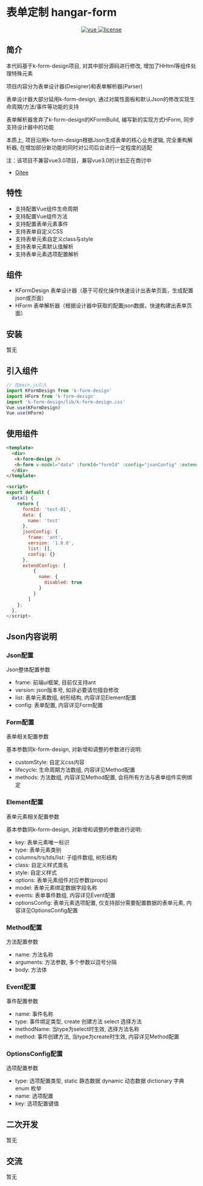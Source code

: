 # 表单定制 hangar-form

<p align="center">
  <a href="https://github.com/vuejs/vue">
    <img src="https://img.shields.io/badge/vue-2.6.10-brightgreen.svg" alt="vue">
  </a>
  <a href="https://github.com/Kchengz/k-form-design/blob/master/LICENSE">
    <img src="https://img.shields.io/github/license/mashape/apistatus.svg" alt="license">
  </a>
</p>

## 简介

本代码基于k-form-design项目, 对其中部分源码进行修改, 增加了HHtml等组件处理特殊元素

项目内容分为表单设计器(Designer)和表单解析器(Parser)

表单设计器大部分延用k-form-design, 通过对属性面板和默认Json的修改实现生命周期/方法/事件等功能的支持

表单解析器舍弃了k-form-design的KFormBuild, 编写新的实现方式HForm, 同步支持设计器中的功能

本质上, 项目沿用k-form-design根据Json生成表单的核心业务逻辑, 完全重构解析器, 在增加部分新功能的同时对公司后台进行一定程度的适配

注：该项目不兼容vue3.0项目，兼容vue3.0的计划正在商讨中

- [Gitee](https://gitee.com/houtaroy/k-form-design)

## 特性

- 支持配置Vue组件生命周期
- 支持配置Vue组件方法
- 支持配置表单元素事件
- 支持表单自定义CSS
- 支持表单元素自定义class与style
- 支持表单元素默认值解析
- 支持表单元素选项配置解析

## 组件

- KFormDesign 表单设计器（基于可视化操作快速设计出表单页面，生成配置json或页面）
- HForm 表单解析器（根据设计器中获取的配置json数据，快速构建出表单页面）

## 安装

暂无

## 引入组件

``` javascript
// 在main.js引入
import KFormDesign from 'k-form-design'
import HForm from 'k-form-design'
import 'k-form-design/lib/k-form-design.css'
Vue.use(KFormDesign)
Vue.use(HForm)
```

## 使用组件

```html
<template>
  <div>
   <k-form-design />
   <h-form v-model="data" :formId="formId" :config="jsonConfig" :extendConfigs="extendConfigs">
  </div>
</template>

<script>
export default {
  data() {
    return {
      formId: 'test-01',
      data: {
        name: 'test'
      },
      jsonConfig: {
        frame: 'ant',
        version: '1.0.0',
        list: [],
        config: {}
      },
      extendConfigs: [
          {
            name: {
              disabled: true
            }
          }
        ]
    };
  },
</script>
```

## Json内容说明

### Json配置

Json整体配置参数

- frame: 前端ui框架, 目前仅支持ant
- version: json版本号, 如非必要请勿擅自修改
- list: 表单元素数组, 树形结构, 内容详见Element配置
- config: 表单配置, 内容详见Form配置

### Form配置

表单相关配置参数

基本参数同k-form-design, 对新增和调整的参数进行说明:

- customStyle: 自定义css内容
- lifecycle: 生命周期方法数组, 内容详见Method配置
- methods: 方法数组, 内容详见Method配置, 会将所有方法与表单组件实例绑定

### Element配置

表单元素相关配置参数

基本参数同k-form-design, 对新增和调整的参数进行说明:

- key: 表单元素唯一标识
- type: 表单元素类别
- columns/trs/tds/list: 子组件数组, 树形结构
- class: 自定义样式类名
- style: 自定义样式
- options: 表单元素组件对应参数(props)
- model: 表单元素绑定数据字段名称
- events: 表单事件数组, 内容详见Event配置
- optionsConfig: 表单元素选项配置, 仅支持部分需要配置数据的表单元素, 内容详见OptionsConfig配置

### Method配置

方法配置参数

- name: 方法名称
- arguments: 方法参数, 多个参数以逗号分隔
- body: 方法体

### Event配置

事件配置参数

- name: 事件名称
- type: 事件绑定类型, create 创建方法 select 选择方法
- methodName: 当type为select时生效, 选择方法名称
- method: 事件创建方法, 当type为create时生效, 内容详见Method配置

### OptionsConfig配置

选项配置参数

- type: 选项配置类型, static 静态数据 dynamic 动态数据 dictionary 字典 enum 枚举
- name: 选项配置
- key: 选项配置键值

## 二次开发

暂无

## 交流

暂无
